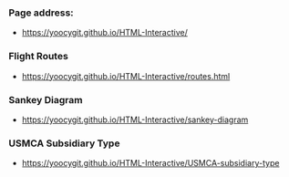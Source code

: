 ### Page address: 
- https://yoocygit.github.io/HTML-Interactive/
### Flight Routes
- https://yoocygit.github.io/HTML-Interactive/routes.html
### Sankey Diagram
- https://yoocygit.github.io/HTML-Interactive/sankey-diagram
### USMCA Subsidiary Type
- https://yoocygit.github.io/HTML-Interactive/USMCA-subsidiary-type
